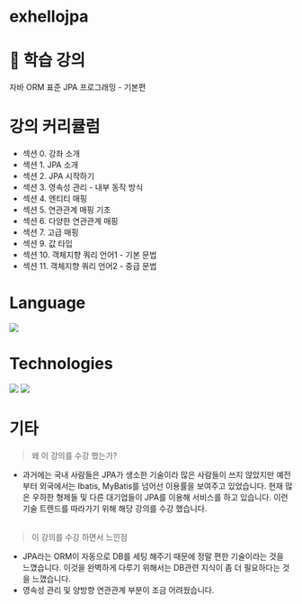 # exhellojpa

# 🧤 학습 강의
자바 ORM 표준 JPA 프로그래밍 - 기본편

# 강의 커리큘럼

* 섹션 0. 강좌 소개
* 섹션 1. JPA 소개
* 섹션 2. JPA 시작하기
* 섹션 3. 영속성 관리 - 내부 동작 방식
* 섹션 4. 엔티티 매핑
* 섹션 5. 연관관계 매핑 기초
* 섹션 6. 다양한 연관관계 매핑
* 섹션 7. 고급 매핑
* 섹션 9. 값 타입
* 섹션 10. 객체지향 쿼리 언어1 - 기본 문법
* 섹션 11. 객체지향 쿼리 언어2 - 중급 문법

# Language
<img src="https://img.shields.io/badge/Java-FFCA28"/>

# Technologies
<img src="https://img.shields.io/badge/JPA-orange"/> <img src="https://img.shields.io/badge/H2 DB-blue"/>

# 기타
> 왜 이 강의를 수강 했는가?
* 과거에는 국내 사람들은 JPA가 생소한 기술이라 많은 사람들이 쓰지 않았지만 예전부터 외국에서는 Ibatis, MyBatis를 넘어선 이용률을 보여주고 있었습니다. 
  현재 많은 우하한 형제들 및 다른 대기업들이 JPA를 이용해 서비스를 하고 있습니다. 이런 기술 트렌드를 따라가기 위해 해당 강의를 수강 했습니다.
  </br>
  </br>
  
> 이 강의를 수강 하면서 느낀점
* JPA라는 ORM이 자동으로 DB를 세팅 해주기 때문에 정말 편한 기술이라는 것을 느꼈습니다. 이것을 완벽하게 다루기 위해서는 DB관련 지식이 좀 더 필요하다는 것을 느꼈습니다.
* 영속성 관리 및 양방향 연관관계 부분이 조금 어려웠습니다.
